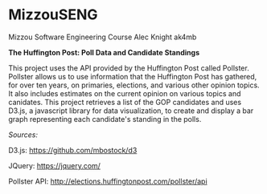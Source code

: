 # MizzouSENG
Mizzou Software Engineering Course
Alec Knight
ak4mb

**The Huffington Post: Poll Data and Candidate Standings**

  This project uses the API provided by the Huffington Post called Pollster. Pollster allows us 
to use information that the Huffington Post has gathered, for over ten years, on primaries, elections, 
and various other opinion topics. It also includes estimates on the current opinion on various topics
and canidates. This project retrieves a list of the GOP candidates and uses D3.js, a javascript library 
for data visualization, to create and display a bar graph representing each candidate's standing in 
the polls.

*Sources:*

D3.js: 
    https://github.com/mbostock/d3
  
JQuery:
    https://jquery.com/
  
Pollster API:
    http://elections.huffingtonpost.com/pollster/api
